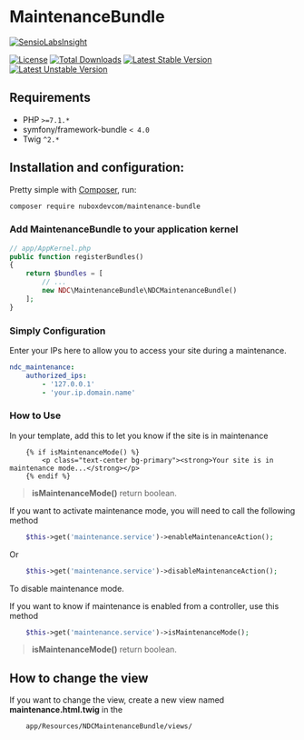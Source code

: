 # MaintenanceBundle
[![SensioLabsInsight](https://insight.sensiolabs.com/projects/2ed013da-a349-4147-b4d1-c142eb38d290/big.png)](https://insight.sensiolabs.com/projects/2ed013da-a349-4147-b4d1-c142eb38d290)

[![License](https://poser.pugx.org/nuboxdevcom/maintenance-bundle/license?format=plastic)](https://packagist.org/packages/nuboxdevcom/maintenance-bundle)
[![Total Downloads](https://poser.pugx.org/nuboxdevcom/maintenance-bundle/downloads?format=plastic)](https://packagist.org/packages/nuboxdevcom/maintenance-bundle)
[![Latest Stable Version](https://poser.pugx.org/nuboxdevcom/maintenance-bundle/v/stable?format=plastic)](https://packagist.org/packages/nuboxdevcom/maintenance-bundle)
[![Latest Unstable Version](https://poser.pugx.org/nuboxdevcom/maintenance-bundle/v/unstable?format=plastic)](https://packagist.org/packages/nuboxdevcom/maintenance-bundle)


## Requirements
- PHP `>=7.1.*`
- symfony/framework-bundle `< 4.0`
- Twig `^2.*`

## Installation and configuration:

Pretty simple with [Composer](http://packagist.org), run:
```sh
composer require nuboxdevcom/maintenance-bundle
```

### Add MaintenanceBundle to your application kernel
```php
// app/AppKernel.php
public function registerBundles()
{
    return $bundles = [
        // ...
        new NDC\MaintenanceBundle\NDCMaintenanceBundle()
    ];
}
```

### Simply Configuration

Enter your IPs here to allow you to access your site during a maintenance.
```yaml
ndc_maintenance:
    authorized_ips:
        - '127.0.0.1'
        - 'your.ip.domain.name'
```

### How to Use
In your template, add this to let you know if the site is in maintenance
```twig
    {% if isMaintenanceMode() %}
        <p class="text-center bg-primary"><strong>Your site is in maintenance mode...</strong></p>
    {% endif %}
```
> **isMaintenanceMode()** return boolean.

If you want to activate maintenance mode, you will need to call the following method
```php
    $this->get('maintenance.service')->enableMaintenanceAction();
```
Or
```php
    $this->get('maintenance.service')->disableMaintenanceAction();
```
To disable maintenance mode.

If you want to know if maintenance is enabled from a controller, use this method
```php
    $this->get('maintenance.service')->isMaintenanceMode();
```
> **isMaintenanceMode()** return boolean.

## How to change the view
If you want to change the view, create a new view named **maintenance.html.twig** in the 
```bash
    app/Resources/NDCMaintenanceBundle/views/
```
